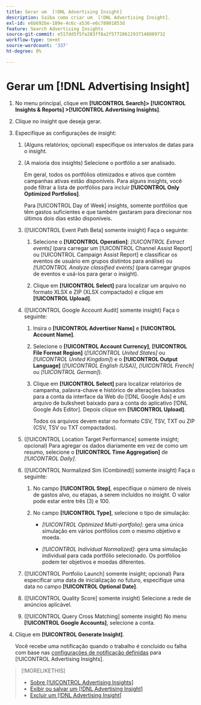 ```yaml
---
title: Gerar um  [!DNL Advertising Insight]
description: Saiba como criar um  [!DNL Advertising Insight].
exl-id: e6b692be-189e-4c6c-a536-e6c78801853d
feature: Search Advertising Insights
source-git-commit: e517dd5f5fa283ff8a2f57728612937148889732
workflow-type: tm+mt
source-wordcount: '337'
ht-degree: 0%

---
```


# Gerar um [!DNL Advertising Insight]

1. No menu principal, clique em **[!UICONTROL Search]> [!UICONTROL Insights & Reports] >[!UICONTROL Advertising Insights]**.

2. Clique no insight que deseja gerar.

3. Especifique as configurações de insight:

   1. (Alguns relatórios; opcional) especifique os intervalos de datas para o insight.

   2. (A maioria dos insights) Selecione o portfólio a ser analisado.

      Em geral, todos os portfólios otimizados e ativos que contêm campanhas ativas estão disponíveis. Para alguns insights, você pode filtrar a lista de portfólios para incluir **[!UICONTROL Only Optimized Portfolios]**.

      Para [!UICONTROL Day of Week] insights, somente portfólios que têm gastos suficientes e que também gastaram para direcionar nos últimos dois dias estão disponíveis.

   3. ([!UICONTROL Event Path Beta] somente insight) Faça o seguinte:

      1. Selecione o **[!UICONTROL Operation]**: *[!UICONTROL Extract events]* (para carregar um [!UICONTROL Channel Assist Report] ou [!UICONTROL Campaign Assist Report] e classificar os eventos de usuário em grupos distintos para análise) ou *[!UICONTROL Analyze classified events]* (para carregar grupos de eventos e usá-los para gerar o insight).

      1. Clique em **[!UICONTROL Select]** para localizar um arquivo no formato XLSX e ZIP (XLSX compactado) e clique em **[!UICONTROL Upload]**.

   4. ([!UICONTROL Google Account Audit] somente insight) Faça o seguinte:

      1. Insira o **[!UICONTROL Advertiser Name]** e **[!UICONTROL Account Name]**.

      1. Selecione o **[!UICONTROL Account Currency]**, **[!UICONTROL File Format Region]** (*[!UICONTROL United States]* ou *[!UICONTROL United Kingdom]*) e o **[!UICONTROL Output Language]** (*[!UICONTROL English (USA)]*, *[!UICONTROL French]* ou *[!UICONTROL German]*).

      1. Clique em **[!UICONTROL Select]** para localizar relatórios de campanha, palavra-chave e histórico de alterações baixados para a conta da interface da Web do [!DNL Google Ads] e um arquivo de bulksheet baixado para a conta do aplicativo [!DNL Google Ads Editor]. Depois clique em **[!UICONTROL Upload]**.

         Todos os arquivos devem estar no formato CSV, TSV, TXT ou ZIP (CSV, TSV ou TXT compactados).

   5. ([!UICONTROL Location Target Performance] somente insight; opcional) Para agregar os dados diariamente em vez de como um resumo, selecione o **[!UICONTROL Time Aggregation]** de *[!UICONTROL Daily]*.

   6. ([!UICONTROL Normalized Sim (Combined)] somente insight) Faça o seguinte:

      1. No campo **[!UICONTROL Step]**, especifique o número de níveis de gastos alvo, ou etapas, a serem incluídos no insight. O valor pode estar entre três (3) e 100.

      1. No campo **[!UICONTROL Type]**, selecione o tipo de simulação:

         * *[!UICONTROL Optimized Multi-portfolio]*: gera uma única simulação em vários portfólios com o mesmo objetivo e moeda.

         * *[!UICONTROL Individual Normalized]*: gera uma simulação individual para cada portfólio selecionado. Os portfólios podem ter objetivos e moedas diferentes.

   7. ([!UICONTROL Portfolio Launch] somente insight; opcional) Para especificar uma data de inicialização no futuro, especifique uma data no campo **[!UICONTROL Optional Date]**.

   8. ([!UICONTROL Quality Score] somente insight) Selecione a rede de anúncios aplicável.

   9. ([!UICONTROL Query Cross Matching] somente insight) No menu **[!UICONTROL Google Accounts]**, selecione a conta.

4. Clique em **[!UICONTROL Generate Insight]**.

   Você recebe uma notificação quando o trabalho é concluído ou falha com base nas [configurações de notificação definidas](/help/search-social-commerce/notifications/notification-edit.md) para [!UICONTROL Advertising Insights].

>[!MORELIKETHIS]
>
>* [Sobre [!UICONTROL Advertising Insights]](insight-about.md)
>* [Exibir ou salvar um [!DNL Advertising Insight]](insight-view-save.md)
>* [Excluir um [!DNL Advertising Insight]](insight-delete.md)
